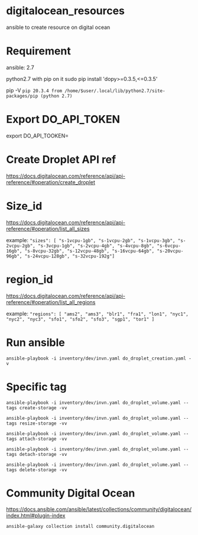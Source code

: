 # digitalocean_resources
ansible to create resource on digital ocean

# Requirement
ansible: 2.7

python2.7 with pip on it
  sudo pip install 'dopy>=0.3.5,<=0.3.5' 

pip -V
  `pip 20.3.4 from /home/$user/.local/lib/python2.7/site-packages/pip (python 2.7)`
  

# Export DO_API_TOKEN 
   export DO_API_TOOKEN=<Token>

# Create Droplet API ref
https://docs.digitalocean.com/reference/api/api-reference/#operation/create_droplet

# Size_id
https://docs.digitalocean.com/reference/api/api-reference/#operation/list_all_sizes 

example:
`"sizes": [
    "s-1vcpu-1gb",
    "s-1vcpu-2gb",
    "s-1vcpu-3gb",
    "s-2vcpu-2gb",
    "s-3vcpu-1gb",
    "s-2vcpu-4gb",
    "s-4vcpu-8gb",
    "s-6vcpu-16gb",
    "s-8vcpu-32gb",
    "s-12vcpu-48gb",
    "s-16vcpu-64gb",
    "s-20vcpu-96gb",
    "s-24vcpu-128gb",
    "s-32vcpu-192g"]`

# region_id
https://docs.digitalocean.com/reference/api/api-reference/#operation/list_all_regions 

example: 
   `"regions": [
    "ams2",
    "ams3",
    "blr1",
    "fra1",
    "lon1",
    "nyc1",
    "nyc2",
    "nyc3",
    "sfo1",
    "sfo2",
    "sfo3",
    "sgp1",
    "tor1"
]  `


# Run ansible
`ansible-playbook -i inventory/dev/invn.yaml do_droplet_creation.yaml -v`

# Specific tag
`ansible-playbook -i inventory/dev/invn.yaml do_droplet_volume.yaml --tags create-storage -vv`

`ansible-playbook -i inventory/dev/invn.yaml do_droplet_volume.yaml --tags resize-storage -vv`

`ansible-playbook -i inventory/dev/invn.yaml do_droplet_volume.yaml --tags attach-storage -vv`

`ansible-playbook -i inventory/dev/invn.yaml do_droplet_volume.yaml --tags detach-storage -vv`

`ansible-playbook -i inventory/dev/invn.yaml do_droplet_volume.yaml --tags delete-storage -vv`

# Community Digital Ocean

https://docs.ansible.com/ansible/latest/collections/community/digitalocean/index.html#plugin-index

`ansible-galaxy collection install community.digitalocean`
